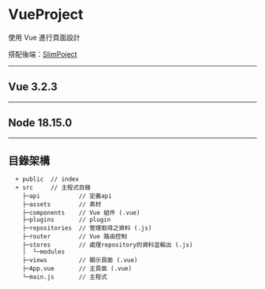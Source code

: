 # VueProject

使用 Vue 進行頁面設計

搭配後端：[SlimPoject](https://github.com/tk50486yui/SlimProject.git)

----
## Vue 3.2.3


----
## Node 18.15.0


----
## 目錄架構
```    
  + public  // index
  + src     // 主程式目錄
    ├─api           // 定義api 
    ├─assets        // 素材
    ├─components    // Vue 組件 (.vue)
    ├─plugins       // plugin
    ├─repositories  // 管理取得之資料 (.js)
    ├─router        // Vue 路由控制
    ├─stores        // 處理repository的資料並輸出 (.js)
    │  └─modules
    ├─views         // 顯示頁面 (.vue)
    ├─App.vue       // 主頁面 (.vue)
    └─main.js       // 主程式
```